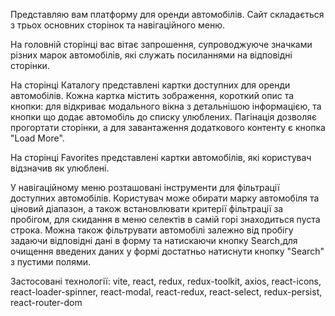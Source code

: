 Представляю вам платформу для оренди автомобілів. Сайт складається з трьох основних сторінок та навігаційного меню.

На головній сторінці вас вітає запрошення, супроводжуюче значками різних марок автомобілів, які служать посиланнями на відповідні сторінки.

На сторінці Каталогу представлені картки доступних для оренди автомобілів. Кожна картка містить зображення, короткий опис та кнопки: для відкриває модального вікна з детальнішою інформацією, та кнопки що додає автомобіль до списку улюблених. Пагінація дозволяє прогортати сторінки, а для завантаження додаткового контенту є кнопка "Load More".

На сторінці Favorites представлені картки автомобілів, які користувач відзначив як улюблені.

У навігаційному меню розташовані інструменти для фільтрації доступних автомобілів. Користувач може обирати марку автомобіля та ціновий діапазон, а також встановлювати критерії фільтрації за пробігом, для скидання в меню селектів в самій горі знаходиться пуста строка. Можна також фільтрувати автомобілі залежно від пробігу задаючи відповідні дані в форму та натискаючи кнопку Search,для очищення введених даних у формі достатньо натиснути кнопку "Search" з пустими полями.

Застосовані технології:
vite,
react,
redux,
redux-toolkit,
axios,
react-icons,
react-loader-spinner,
react-modal,
react-redux,
react-select,
redux-persist,
react-router-dom
